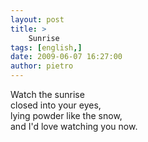 ```yaml
---
layout: post
title: >
    Sunrise
tags: [english,]
date: 2009-06-07 16:27:00
author: pietro
---
```

Watch the sunrise<br/>closed into your eyes,<br/>lying powder like the snow,<br/>and I'd love watching you now.
